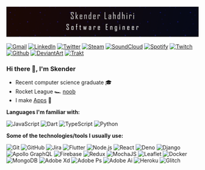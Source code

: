 [![Header](https://raw.githubusercontent.com/skenderl/skenderl/master/me.gif)](https://www.youtube.com/watch?v=M0m3kMPEE_c)

[![Gmail](https://img.shields.io/badge/-GMAIL-D14836?style=for-the-badge&logo=gmail&logoColor=white)](mailto:soloduocontact@gmail.com)
[![LinkedIn](https://img.shields.io/badge/-LinkedIn-0070ac?style=for-the-badge&logo=linkedin&logoColor=white)](https://www.linkedin.com/in/skenderl/)
[![Twitter](https://img.shields.io/badge/-Twitter-1da1f2?style=for-the-badge&logo=twitter&logoColor=white)](https://twitter.com/skenderl)
[![Steam](https://img.shields.io/badge/-Steam-000000?style=for-the-badge&logo=steam&logoColor=white)](https://steamcommunity.com/id/gangidoo)
[![SoundCloud](https://img.shields.io/badge/-SoundCloud-FF3300?style=for-the-badge&logo=soundcloud&logoColor=white)](https://soundcloud.com/bwlhaictke)
[![Spotify](https://img.shields.io/badge/-Spotify-1db954?style=for-the-badge&logo=spotify&logoColor=white)](https://open.spotify.com/user/7xs1s7d10l7gisbl9n6hltql9)
[![Twitch](https://img.shields.io/badge/-Twitch-9147ff?style=for-the-badge&logo=twitch&logoColor=white)](https://www.twitch.tv/gangidoo)
[![Github](https://img.shields.io/badge/-Github-000000?style=for-the-badge&logo=github&logoColor=white)](https://github.com/skenderl)
[![DeviantArt](https://img.shields.io/badge/-DeviantArt-0fcc47?style=for-the-badge&logo=deviantart&logoColor=white)](https://www.deviantart.com/gangidoo)
[![Trakt](https://img.shields.io/badge/-Trakt-ed1c24?style=for-the-badge&logo=trakt&logoColor=white)](https://trakt.tv/users/angryguy)
<img src="https://soloduo-invisible-counter.fly.dev/transp.png?id=skenderl" alt="" style="display: none"/>

### Hi there 👋, I'm Skender

- Recent computer science graduate  🎓
- Rocket League 🏎️ [noob](https://rocketleague.tracker.network/profile/steam/76561198062317837)
- I make [Apps](https://play.google.com/store/apps/dev?id=5722813978071911216)  📱

**Languages I'm familiar with:**

![JavaScript](https://img.shields.io/badge/-JavaScript-000000?style=flat&logo=javascript)
![Dart](https://img.shields.io/badge/-Dart-000000?style=flat&logo=Dart&logoColor=0175C2)
![TypeScript](https://img.shields.io/badge/-TypeScript-000000?style=flat&logo=typescript&logoColor=007ACC)
![Python](https://img.shields.io/badge/-Python-000000?style=flat&logo=python)

**Some of the technologies/tools I usually use:**

![Git](https://img.shields.io/badge/-Git-000000?style=flat&logo=git&logoColor=F05032)
![GitHub](https://img.shields.io/badge/-GitHub-000000?style=flat&logo=github&logoColor=FFFFFF)
![Jira](https://img.shields.io/badge/-Jira-000000?style=flat&logo=jira-software&logoColor=2684ff)
![Flutter](https://img.shields.io/badge/-Flutter-000000?style=flat&logo=Flutter&logoColor=45d1fd)
![Node.js](https://img.shields.io/badge/-Node.js-000000?style=flat&logo=node.js&logoColor=339933)
![React](https://img.shields.io/badge/-React-000000?style=flat&logo=React&logoColor=61DAFB)
![Deno](https://img.shields.io/badge/-Deno-000000?style=flat&logo=deno&logoColor=FFFFFF)
![Django](https://img.shields.io/badge/-Django-000000?style=flat&logo=django&logoColor=2ba977)
![Apollo GraphQL](https://img.shields.io/badge/-Apollo%20GraphQL-000000?style=flat&logo=apollo-graphql&logoColor=white)
![Firebase](https://img.shields.io/badge/-Firebase-000000?style=flat&logo=firebase&logoColor=f8c601)
![Redux](https://img.shields.io/badge/-Redux-000000?style=flat&logo=redux&logoColor=593d88)
![MochaJS](https://img.shields.io/badge/-MochaJS-000000?style=flat&logo=mocha&logoColor=8d6748)
![Leaflet](https://img.shields.io/badge/-Leaflet-000000?style=flat&logo=leaflet&logoColor=84c142)
![Docker](https://img.shields.io/badge/-Docker-000000?style=flat&logo=docker&logoColor=2496ed)
![MongoDB](https://img.shields.io/badge/-MongoDB-000000?style=flat&logo=mongodb&logoColor=10aa50)
![Adobe Xd](https://img.shields.io/badge/-Adobe%20Xd-000000?style=flat&logo=adobe-xd&logoColor=e535ab)
![Adobe Ps](https://img.shields.io/badge/-Adobe%20Ps-000000?style=flat&logo=adobe-photoshop&logoColor=30a3f8)
![Adobe Ai](https://img.shields.io/badge/-Adobe%20Ai-000000?style=flat&logo=adobe-illustrator&logoColor=fe7903)
![Heroku](https://img.shields.io/badge/-Heroku-000000?style=flat&logo=heroku&logoColor=6762a6)
![Glitch](https://img.shields.io/badge/-Glitch-000000?style=flat&logo=glitch&logoColor=e27653)
